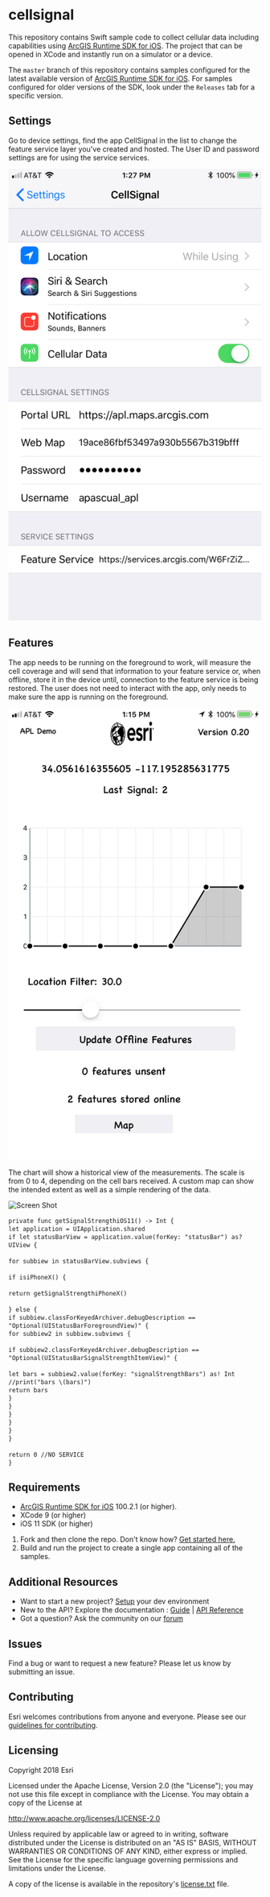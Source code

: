 cellsignal 
==========================
This repository contains Swift sample code to collect cellular data including capabilities using [ArcGIS Runtime SDK for iOS](http://developers.arcgis.com/en/ios/). The project that can be opened in XCode and instantly run on a simulator or a device.

The ```master``` branch of this repository contains samples configured for the latest available version of [ArcGIS Runtime SDK for iOS](https://developers.arcgis.com/en/ios/). For samples configured for older versions of the SDK,  look under the ```Releases``` tab for a specific version.


## Settings

Go to device settings, find the app CellSignal in the list to change the feature service layer you've created and hosted. The User ID and password settings are for using the service services. 

![Screen Shot](https://github.com/ArcGIS/CellSignal/blob/master/Screenshots/IMG_0087.PNG?raw=true)

## Features

The app needs to be running on the foreground to work, will measure the cell coverage and will send that information to your feature service or, when offline, store it in the device until, connection to the feature service is being restored. The user does not need to interact with the app, only needs to make sure the app is running on the foreground. 

![Screen Shot](https://github.com/ArcGIS/CellSignal/blob/master/Screenshots/IMG_0085.PNG?raw=true)

The chart will show a historical view of the measurements. The scale is from 0 to 4, depending on the cell bars received. A custom map can show the intended extent as well as a simple rendering of the data. 

![Screen Shot](https://github.com/ArcGIS/CellSignal/blob/master/Screenshots/IMG_0086.PNG?raw=true)


```
private func getSignalStrengthiOS11() -> Int {
let application = UIApplication.shared
if let statusBarView = application.value(forKey: "statusBar") as? UIView {

for subbiew in statusBarView.subviews {

if isiPhoneX() {

return getSignalStrengthiPhoneX()

} else {
if subbiew.classForKeyedArchiver.debugDescription == "Optional(UIStatusBarForegroundView)" {
for subbiew2 in subbiew.subviews {

if subbiew2.classForKeyedArchiver.debugDescription == "Optional(UIStatusBarSignalStrengthItemView)" {

let bars = subbiew2.value(forKey: "signalStrengthBars") as! Int
//print("bars \(bars)")
return bars
}
}
}
}
}
}

return 0 //NO SERVICE
}
```


## Requirements
* [ArcGIS Runtime SDK for iOS](https://developers.arcgis.com/en/ios/) 100.2.1 (or higher). 
* XCode 9 (or higher)
* iOS 11 SDK (or higher)

1. Fork and then clone the repo. Don't know how? [Get started here.](http://htmlpreview.github.com/?https://github.com/Esri/esri.github.com/blob/master/help/esri-getting-to-know-github.html)
2. Build and run the project to create a single app containing all of the samples.

## Additional Resources

* Want to start a new project? [Setup](https://developers.arcgis.com/ios/latest/swift/guide/install.htm) your dev environment
* New to the API? Explore the documentation : [Guide](https://developers.arcgis.com/ios/latest/swift/guide/introduction.htm) | [API Reference](https://developers.arcgis.com/ios/latest/api-reference/)
* Got a question? Ask the community on our [forum](https://geonet.esri.com/community/developers/native-app-developers/arcgis-runtime-sdk-for-ios/)

## Issues

Find a bug or want to request a new feature?  Please let us know by submitting an issue.

## Contributing

Esri welcomes contributions from anyone and everyone. Please see our [guidelines for contributing](https://github.com/esri/contributing).

## Licensing
Copyright 2018 Esri

Licensed under the Apache License, Version 2.0 (the "License");
you may not use this file except in compliance with the License.
You may obtain a copy of the License at

   http://www.apache.org/licenses/LICENSE-2.0

Unless required by applicable law or agreed to in writing, software
distributed under the License is distributed on an "AS IS" BASIS,
WITHOUT WARRANTIES OR CONDITIONS OF ANY KIND, either express or implied.
See the License for the specific language governing permissions and
limitations under the License.

A copy of the license is available in the repository's [license.txt]( https://raw.github.com/Esri/arcgis-runtime-samples-ios/master/license.txt) file.


